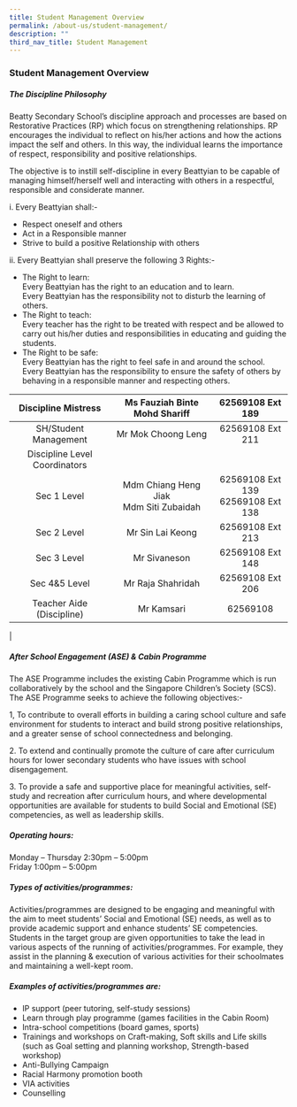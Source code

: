 ```yaml
---
title: Student Management Overview
permalink: /about-us/student-management/
description: ""
third_nav_title: Student Management
---
```

### **Student Management Overview**
##### **The Discipline Philosophy**
Beatty Secondary School’s discipline approach and processes are based on Restorative Practices (RP) which focus on strengthening relationships. RP encourages the individual to reflect on his/her actions and how the actions impact the self and others. In this way, the individual learns the importance of respect, responsibility and positive relationships.

The objective is to instill self-discipline in every Beattyian to be capable of managing himself/herself well and interacting with others in a respectful, responsible and considerate manner.

i. Every Beattyian shall:-
* Respect oneself and others 
* Act in a Responsible manner 
* Strive to build a positive Relationship with others 

ii. Every Beattyian shall preserve the following 3 Rights:-
* The Right to learn:<br>
Every Beattyian has the right to an education and to learn.<br>
Every Beattyian has the responsibility not to disturb the learning of others. <br>
* The Right to teach:<br>
Every teacher has the right to be treated with respect and be allowed to carry out his/her duties and responsibilities in educating and guiding the students.<br>
* The Right to be safe:<br>
Every Beattyian has the right to feel safe in and around the school.<br>
Every Beattyian has the responsibility to ensure the safety of others by behaving in a responsible manner and respecting others.

| Discipline Mistress | Ms Fauziah Binte Mohd Shariff | 62569108 Ext 189 |
|:---:|:---:|:---:|
| SH/Student Management | Mr Mok Choong Leng | 62569108 Ext 211 |
| Discipline Level Coordinators |  |  |
| Sec 1 Level | Mdm Chiang Heng Jiak<br>Mdm Siti Zubaidah | 62569108 Ext 139<br>62569108 Ext 138 |
| Sec 2 Level | Mr Sin Lai Keong | 62569108 Ext 213 |
| Sec 3 Level | Mr Sivaneson | 62569108 Ext 148 |
| Sec 4&5 Level | Mr Raja Shahridah | 62569108 Ext 206 |
| Teacher Aide (Discipline) | Mr Kamsari | 62569108 |
|

##### **After School Engagement (ASE) & Cabin Programme**
The ASE Programme includes the existing Cabin Programme which is run collaboratively by the school and the Singapore Children’s Society (SCS). The ASE Programme seeks to achieve the following objectives:-

1\, To contribute to overall efforts in building a caring school culture and safe environment for students to interact and build strong positive relationships, and a greater sense of school connectedness and belonging. 

2\. To extend and continually promote the culture of care after curriculum hours for lower secondary students who have issues with school disengagement. 

3\. To provide a safe and supportive place for meaningful activities, self-study and recreation after curriculum hours, and where developmental opportunities are available for students to build Social and Emotional (SE) competencies, as well as leadership skills.

##### **Operating hours:**
Monday – Thursday 2:30pm – 5:00pm <br>
Friday 1:00pm – 5:00pm 

##### **Types of activities/programmes:**
Activities/programmes are designed to be engaging and meaningful with the aim to meet students’ Social and Emotional (SE) needs, as well as to provide academic support and enhance students’ SE competencies. Students in the target group are given opportunities to take the lead in various aspects of the running of activities/programmes. For example, they assist in the planning & execution of various activities for their schoolmates and maintaining a well-kept room.

##### **Examples of activities/programmes are:** 
* IP support (peer tutoring, self-study sessions) 
* Learn through play programme (games facilities in the Cabin Room) 
* Intra-school competitions (board games, sports) 
* Trainings and workshops on Craft-making, Soft skills and Life skills (such as Goal setting and planning workshop, Strength-based workshop) 
* Anti-Bullying Campaign 
* Racial Harmony promotion booth 
* VIA activities 
* Counselling



